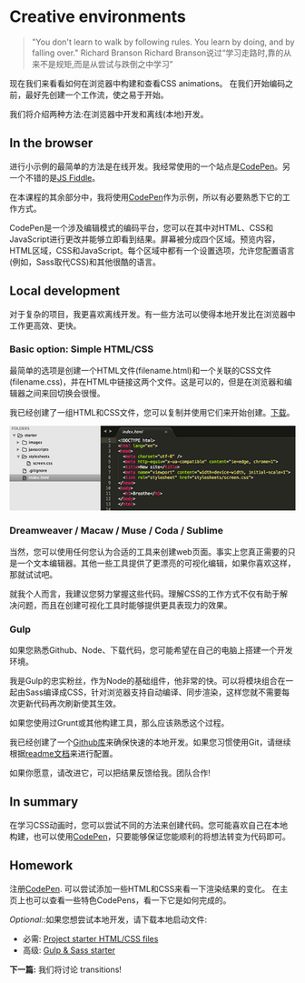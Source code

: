 # Creative environments

> "You don't learn to walk by following rules. You learn by doing, and by falling over."
> Richard Branson
> Richard Branson说过“学习走路时,靠的从来不是规矩,而是从尝试与跌倒之中学习”

现在我们来看看如何在浏览器中构建和查看CSS animations。 在我们开始编码之前，最好先创建一个工作流，使之易于开始。

我们将介绍两种方法:在浏览器中开发和离线(本地)开发。

## In the browser

进行小示例的最简单的方法是在线开发。我经常使用的一个站点是[CodePen](Codepen.io)。另一个不错的是[JS Fiddle](http://jsfiddle.net/)。

在本课程的其余部分中，我将使用[CodePen](http://codepen.io)作为示例，所以有必要熟悉下它的工作方式。

CodePen是一个涉及编辑模式的编码平台，您可以在其中对HTML、CSS和JavaScript进行更改并能够立即看到结果。屏幕被分成四个区域。预览内容，HTML区域，CSS和JavaScript。每个区域中都有一个设置选项，允许您配置语言(例如，Sass取代CSS)和其他很酷的语言。

## Local development

对于复杂的项目，我更喜欢离线开发。有一些方法可以使得本地开发比在浏览器中工作更高效、更快。

### Basic option: Simple HTML/CSS

最简单的选项是创建一个HTML文件(filename.html)和一个关联的CSS文件(filename.css)，并在HTML中链接这两个文件。这是可以的，但是在浏览器和编辑器之间来回切换会很慢。


我已经创建了一组HTML和CSS文件，您可以复制并使用它们来开始创建。[下载](https://github.com/cssanimation/starter/archive/master.zip)。

![开始文件](images/files.jpg)

### Dreamweaver / Macaw / Muse / Coda / Sublime

当然，您可以使用任何您认为合适的工具来创建web页面。事实上您真正需要的只是一个文本编辑器。其他一些工具提供了更漂亮的可视化编辑，如果你喜欢这样，那就试试吧。

就我个人而言，我建议您努力掌握这些代码。理解CSS的工作方式不仅有助于解决问题，而且在创建可视化工具时能够提供更具表现力的效果。

### Gulp

如果您熟悉Github、Node、下载代码，您可能希望在自己的电脑上搭建一个开发环境。

我是Gulp的忠实粉丝，作为Node的基础组件，他非常的快。可以将模块组合在一起由Sass编译成CSS，针对浏览器支持自动编译、同步渲染，这样您就不需要每次更新代码再次刷新使其生效。

如果您使用过Grunt或其他构建工具，那么应该熟悉这个过程。

我已经创建了一个[Github库](https://github.com/cssanimation/gulp-sass-starter)来确保快速的本地开发。如果您习惯使用Git，请继续根据[readme文档](https://github.com/cssanimation/gulp-sass-starter/blob/master/README.md)来进行配置。

如果你愿意，请改进它，可以把结果反馈给我。团队合作!

## In summary

在学习CSS动画时，您可以尝试不同的方法来创建代码。您可能喜欢自己在本地构建，也可以使用[CodePen](http://codepen.io)，只要能够保证您能顺利的将想法转变为代码即可。

## Homework

注册[CodePen](http://codepen.io). 可以尝试添加一些HTML和CSS来看一下渲染结果的变化。 在主页上也可以查看一些特色CodePens，看一下它是如何完成的。

_Optional:_:如果您想尝试本地开发，请下载本地启动文件:


* 必需: [Project starter HTML/CSS files](https://github.com/cssanimation/starter/archive/master.zip)
* 高级: [Gulp & Sass starter](https://github.com/cssanimation/gulp-sass-starter)

**下一篇:** 我们将讨论 transitions!